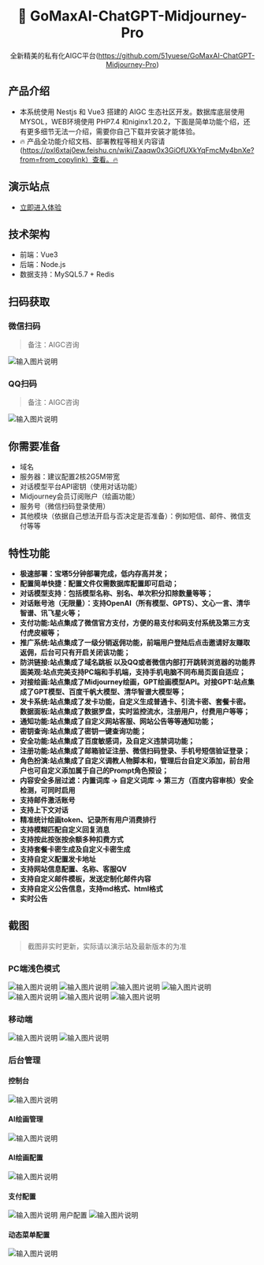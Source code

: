 <div align="center">

<h1 align="center">🍭  GoMaxAI-ChatGPT-Midjourney-Pro</h1>

全新精美的私有化AIGC平台(https://github.com/51yuese/GoMaxAI-ChatGPT-Midjourney-Pro)

</div>

## 产品介绍
- 本系统使用 Nestjs 和 Vue3 搭建的 AIGC 生态社区开发。数据库底层使用 MYSOL，WEB环境使用 PHP7.4 和niginx1.20.2，下面是简单功能个绍，还有更多细节无法一介绍，需要你自己下载并安装才能体验。
- 🔥 产品全功能介绍文档、部署教程等相关内容请(https://pxl6xtaj0ew.feishu.cn/wiki/Zaaqw0x3GiOfUXkYqFmcMy4bnXe?from=from_copylink）查看。🔥 

## 演示站点
- [立即进入体验](https://gomaxai.qumao518.vip)

## 技术架构
- 前端：Vue3 
- 后端：Node.js
- 数据支持：MySQL5.7 + Redis

## 扫码获取
### 微信扫码
> 备注：AIGC咨询

![输入图片说明](images/wechat.png 'width=18')


### QQ扫码
> 备注：AIGC咨询

![输入图片说明](images/qq.png)
## 你需要准备
- 域名
- 服务器：建议配置2核2G5M带宽
- 对话模型平台API密钥（使用对话功能） 
- Midjourney会员订阅账户（绘画功能）
- 服务号（微信扫码登录使用）
- 其他模块（依据自己想法开启与否决定是否准备）：例如短信、邮件、微信支付等等

## 特性功能
- **极速部署：宝塔5分钟部署完成，低内存高并发；**
- **配置简单快捷：配置文件仅需数据库配置即可启动；**
- **对话模型支持：包括模型名称、别名、单次积分扣除数量等等；**
- **对话账号池（无限量）：支持OpenAI（所有模型、GPTS）、文心一言、清华智谱、讯飞星火等；**
- **支付功能:站点集成了微信官方支付，方便的易支付和码支付系统及第三方支付虎皮椒等；**
- **推广系统:站点集成了一级分销返佣功能，前端用户登陆后点击邀请好友赚取返佣，后台可只有开启关闭该功能；**
- **防洪链接:站点集成了域名跳板 以及QQ或者微信内部打开跳转浏览器的功能界面美观:站点完美支持PC端和手机端，支持手机电脑不同布局页面自适应；**
- **对接绘画:站点集成了Midjourney绘画，GPT绘画模型API。对接GPT:站点集成了GPT模型、百度千帆大模型、清华智谱大模型等；**
- **发卡系统:站点集成了发卡功能，自定义生成普通卡、引流卡密、套餐卡密。数据面板:站点集成了数据罗盘，实时监控流水，注册用户，付费用户等等；**
- **通知功能:站点集成了自定义网站客服、网站公告等等通知功能；**
- **密钥查询:站点集成了密钥一键查询功能；**
- **安全功能:站点集成了百度敏感词，及自定义违禁词功能；**
- **注册功能:站点集成了邮箱验证注册、微信扫码登录、手机号短信验证登录；**
- **角色扮演:站点集成了自定义调教人物脚本和，管理后台自定义添加，前台用户也可自定义添加属于自己的Prompt角色预设；**
- **内容安全多层过滤：内置词库 -> 自定义词库 -> 第三方（百度内容审核）安全检测，可同时启用**
- **支持邮件激活账号**
- **支持上下文对话**
- **精准统计绘画token、记录所有用户消费排行**
- **支持模糊匹配自定义回复消息**
- **支持按此按张按余额多种扣费方式**
- **支持套餐卡密生成及自定义卡密生成**
- **支持自定义配置发卡地址**
- **支持网站信息配置、名称、客服QV**
- **支持自定义邮件模板，发送定制化邮件内容**
- **支持自定义公告信息，支持md格式、html格式**
- **实时公告**

## 截图
> 截图非实时更新，实际请以演示站及最新版本的为准

### PC端浅色模式
![输入图片说明](images/%E6%8D%95%E8%8E%B7.JPG)
![输入图片说明](images/%E6%8D%95%E8%8E%B71.JPG)
![输入图片说明](images/%E6%8D%95%E8%8E%B72.JPG)
![输入图片说明](images/%E6%8D%95%E8%8E%B73.JPG)
![输入图片说明](images/%E6%8D%95%E8%8E%B75.JPG)
![输入图片说明](images/%E6%8D%95%E8%8E%B76.JPG)
![输入图片说明](images/%E6%8D%95%E8%8E%B77.JPG)


### 移动端
![输入图片说明](images/%E5%BE%AE%E4%BF%A1%E5%9B%BE%E7%89%87_20240606165947.jpg)
![输入图片说明](images/%E5%BE%AE%E4%BF%A1%E5%9B%BE%E7%89%87_20240606165957.jpg)

### 后台管理
#### 控制台
![输入图片说明](images/%E6%8D%95%E8%8E%B7_%E5%89%AF%E6%9C%AC.jpg)
#### AI绘画管理
![输入图片说明](images/%E7%BB%98%E7%94%BB%E7%AE%A1%E7%90%86_%E5%89%AF%E6%9C%AC.png)
#### AI绘画配置
![输入图片说明](images/%E7%BB%98%E7%94%BB%E5%85%A8%E5%B1%80%E8%AE%BE%E7%BD%AE_%E5%89%AF%E6%9C%AC.jpg)
#### 支付配置
![输入图片说明](images/%E6%94%AF%E4%BB%98%E9%85%8D%E7%BD%AE_%E5%89%AF%E6%9C%AC.jpg)
用户配置
![输入图片说明](images/%E7%94%A8%E6%88%B7_%E5%89%AF%E6%9C%AC.jpg)
#### 动态菜单配置
![输入图片说明](images/%E5%8A%A8%E6%80%81%E8%8F%9C%E5%8D%95_%E5%89%AF%E6%9C%AC.jpg)